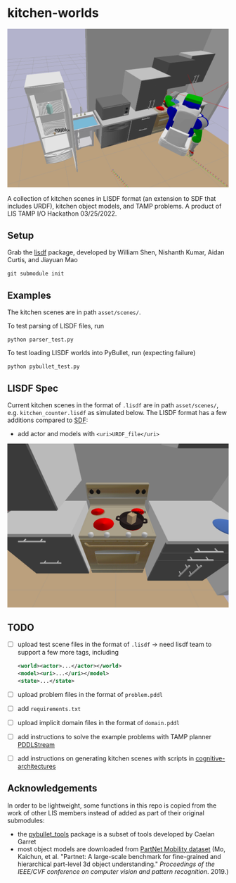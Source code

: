 # kitchen-worlds

![kitchen_basics.lisdf in PyBullet](media/kitchen_basics.png)

A collection of kitchen scenes in LISDF format (an extension to SDF that includes URDF), kitchen object models, and TAMP problems. A product of LIS TAMP I/O Hackathon 03/25/2022.

## Setup

Grab the [lisdf](https://github.com/Learning-and-Intelligent-Systems/lisdf) package, developed by William Shen, Nishanth Kumar, Aidan Curtis, and Jiayuan Mao

```shell
git submodule init
```

## Examples

The kitchen scenes are in path `asset/scenes/`.

To test parsing of LISDF files, run

```shell
python parser_test.py
```

To test loading LISDF worlds into PyBullet, run (expecting failure)

```shell
python pybullet_test.py
```

## LISDF Spec

Current kitchen scenes in the format of  `.lisdf` are in path `asset/scenes/`, e.g. `kitchen_counter.lisdf` as simulated below. The LISDF format has a few additions compared to [SDF](http://sdformat.org/spec?ver=1.9&elem=sdf):

* add actor and models with `<uri>URDF_file</uri>`

![kitchen_counter.lisdf in PyBullet](media/kitchen_counter.png)

## TODO

- [ ] upload test scene files in the format of `.lisdf` -> need lisdf team to support a few more tags, including

  ``````xml
  <world><actor>...</actor></world>
  <model><uri>...</uri></model>
  <state>...</state>
  ``````

- [ ] upload problem files in the format of `problem.pddl`

- [ ] add `requirements.txt`

- [ ] upload implicit domain files in the format of `domain.pddl`

- [ ] add instructions to solve the example problems with TAMP planner [PDDLStream](https://github.com/caelan/pddlstream/tree/main)

- [ ] add instructions on generating kitchen scenes with scripts in [cognitive-architectures](https://github.mit.edu/ztyang/cognitive-architectures/tree/master/bullet)

## Acknowledgements

In order to be lightweight, some functions in this repo is copied from the work of other LIS members instead of added as part of their original submodules:

* the [pybullet_tools](https://github.com/caelan/pybullet-planning/tree/master/pybullet_tools) package is a subset of tools developed by Caelan Garret
* most object models are downloaded from [PartNet Mobility dataset](https://sapien.ucsd.edu/browse) (Mo, Kaichun, et al. "Partnet: A large-scale benchmark for fine-grained and hierarchical part-level 3d object understanding." *Proceedings of the IEEE/CVF conference on computer vision and pattern recognition*. 2019.)
